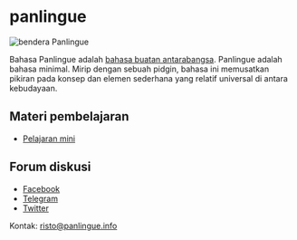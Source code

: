 panlingue
========

![](http://www.panlingue.info/bandir/bandir.png "bendera Panlingue")


Bahasa Panlingue adalah [bahasa buatan antarabangsa](https://id.wikipedia.org/wiki/Bahasa_buatan). Panlingue adalah bahasa minimal. Mirip dengan sebuah pidgin, bahasa ini memusatkan pikiran pada konsep dan elemen sederhana yang relatif universal di antara kebudayaan.

## Materi pembelajaran

- [Pelajaran mini](http://www.panlingue.info/panlingue/mini_darse.html)

## Forum diskusi

- [Facebook](http://www.facebook.com/groups/panlingue)
- [Telegram](https://t.me/joinchat/AAAAAEPVsifmS6xRLAlxVA)
- [Twitter]()

Kontak: risto@panlingue.info



